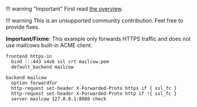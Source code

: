 !!! warning "Important"
    First read [the overview](r_p.md).

!!! warning
    This is an unsupported community contribution. Feel free to provide fixes.

**Important/Fixme**: This example only forwards HTTPS traffic and does not use mailcows built-in ACME client.

```
frontend https-in
  bind :::443 v4v6 ssl crt mailcow.pem
  default_backend mailcow

backend mailcow
  option forwardfor
  http-request set-header X-Forwarded-Proto https if { ssl_fc }
  http-request set-header X-Forwarded-Proto http if !{ ssl_fc }
  server mailcow 127.0.0.1:8080 check
```
